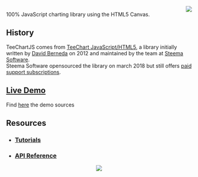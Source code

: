 <a href="https://www.steema.com/product/html5">
<img align="right" src="http://www.teechart.net/img/logos/teechart_html5.png">
</a>

100% JavaScript charting library using the HTML5 Canvas.

## History

TeeChartJS comes from [TeeChart JavaScript/HTML5](https://www.steema.com/product/html5), a library initially written by [David Berneda](https://github.com/davidberneda) on 2012 and maintained by the team at [Steema Software](https://www.steema.com).  
Steema Software opensourced the library on march 2018 but still offers [paid support subscriptions](https://www.steema.com/product/html5#pricing).

## [Live Demo](https://www.steema.com/files/public/teechart/html5/latest/demos/)
  Find [here](https://github.com/Steema/TeeChartJS/tree/master/demos) the demo sources

## Resources
* ### [Tutorials](https://github.com/Steema/TeeChartJS/wiki)
* ### [API Reference](http://teechart.net/docs/TeeChartHTML5Reference.htm)

<p align="center">
<a href="https://www.steema.com/">
<img src="https://raw.githubusercontent.com/wiki/Steema/TeeChartJS/logo-steema.png">
</a>
</p>
